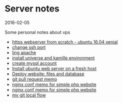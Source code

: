 Server notes
================
2016-02-05



Some personal notes about vps



- [https webserver from scratch - ubuntu 16.04 xenial](https://github.com/lingtalfi/server-notes/blob/master/doc/https-webserver-from-scratch.md)
- [change ssh port](https://github.com/lingtalfi/server-notes/blob/master/doc/change-ssh-port.md)
- [ling apache](https://github.com/lingtalfi/server-notes/blob/master/doc/ling-apache.md)
- [install universe and kamille environment](https://github.com/lingtalfi/server-notes/blob/master/doc/install-universe-and-kamille.md)
- [create mysql account](https://github.com/lingtalfi/server-notes/blob/master/doc/create-mysql-account.md)
- [Install ubuntu web server on a fresh host](https://github.com/lingtalfi/server-notes/blob/master/doc/install-ubuntu-webserver.md)
- [Deploy website: files and database](https://github.com/lingtalfi/server-notes/blob/master/doc/deploy-website.md)
- [git pull request memo](https://github.com/lingtalfi/server-notes/blob/master/doc/git-pull-request.md)
- [nginx conf memo for simple php website](https://github.com/lingtalfi/server-notes/blob/master/doc/nginx.simple_php.conf)
- [nginx conf memo for simple php website](https://github.com/lingtalfi/server-notes/blob/master/doc/nginx.simple_php.conf)
- [my git local flow](https://github.com/lingtalfi/server-notes/blob/master/doc/my-git-local-flow.md)
